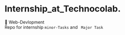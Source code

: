 # Internship_at_Technocolab.
:wave: Web-Devlopment<br/>
Repo for internship `minor-Tasks` and ` Major Task`
